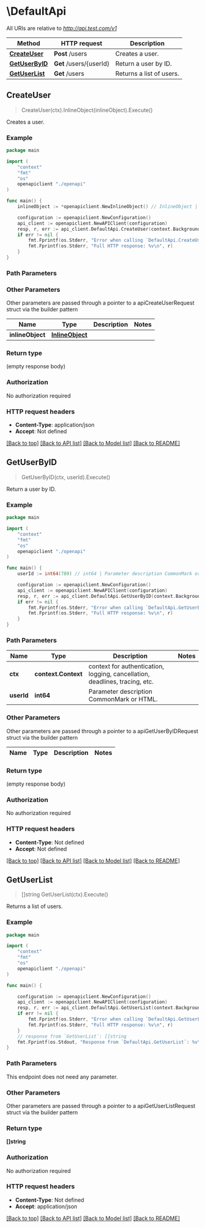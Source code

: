 # \DefaultApi

All URIs are relative to *http://api.test.com/v1*

Method | HTTP request | Description
------------- | ------------- | -------------
[**CreateUser**](DefaultApi.md#CreateUser) | **Post** /users | Creates a user.
[**GetUserByID**](DefaultApi.md#GetUserByID) | **Get** /users/{userId} | Return a user by ID.
[**GetUserList**](DefaultApi.md#GetUserList) | **Get** /users | Returns a list of users.



## CreateUser

> CreateUser(ctx).InlineObject(inlineObject).Execute()

Creates a user.

### Example

```go
package main

import (
    "context"
    "fmt"
    "os"
    openapiclient "./openapi"
)

func main() {
    inlineObject := *openapiclient.NewInlineObject() // InlineObject | 

    configuration := openapiclient.NewConfiguration()
    api_client := openapiclient.NewAPIClient(configuration)
    resp, r, err := api_client.DefaultApi.CreateUser(context.Background()).InlineObject(inlineObject).Execute()
    if err != nil {
        fmt.Fprintf(os.Stderr, "Error when calling `DefaultApi.CreateUser``: %v\n", err)
        fmt.Fprintf(os.Stderr, "Full HTTP response: %v\n", r)
    }
}
```

### Path Parameters



### Other Parameters

Other parameters are passed through a pointer to a apiCreateUserRequest struct via the builder pattern


Name | Type | Description  | Notes
------------- | ------------- | ------------- | -------------
 **inlineObject** | [**InlineObject**](InlineObject.md) |  | 

### Return type

 (empty response body)

### Authorization

No authorization required

### HTTP request headers

- **Content-Type**: application/json
- **Accept**: Not defined

[[Back to top]](#) [[Back to API list]](../README.md#documentation-for-api-endpoints)
[[Back to Model list]](../README.md#documentation-for-models)
[[Back to README]](../README.md)


## GetUserByID

> GetUserByID(ctx, userId).Execute()

Return a user by ID.

### Example

```go
package main

import (
    "context"
    "fmt"
    "os"
    openapiclient "./openapi"
)

func main() {
    userId := int64(789) // int64 | Parameter description CommonMark or HTML.

    configuration := openapiclient.NewConfiguration()
    api_client := openapiclient.NewAPIClient(configuration)
    resp, r, err := api_client.DefaultApi.GetUserByID(context.Background(), userId).Execute()
    if err != nil {
        fmt.Fprintf(os.Stderr, "Error when calling `DefaultApi.GetUserByID``: %v\n", err)
        fmt.Fprintf(os.Stderr, "Full HTTP response: %v\n", r)
    }
}
```

### Path Parameters


Name | Type | Description  | Notes
------------- | ------------- | ------------- | -------------
**ctx** | **context.Context** | context for authentication, logging, cancellation, deadlines, tracing, etc.
**userId** | **int64** | Parameter description CommonMark or HTML. | 

### Other Parameters

Other parameters are passed through a pointer to a apiGetUserByIDRequest struct via the builder pattern


Name | Type | Description  | Notes
------------- | ------------- | ------------- | -------------


### Return type

 (empty response body)

### Authorization

No authorization required

### HTTP request headers

- **Content-Type**: Not defined
- **Accept**: Not defined

[[Back to top]](#) [[Back to API list]](../README.md#documentation-for-api-endpoints)
[[Back to Model list]](../README.md#documentation-for-models)
[[Back to README]](../README.md)


## GetUserList

> []string GetUserList(ctx).Execute()

Returns a list of users.



### Example

```go
package main

import (
    "context"
    "fmt"
    "os"
    openapiclient "./openapi"
)

func main() {

    configuration := openapiclient.NewConfiguration()
    api_client := openapiclient.NewAPIClient(configuration)
    resp, r, err := api_client.DefaultApi.GetUserList(context.Background()).Execute()
    if err != nil {
        fmt.Fprintf(os.Stderr, "Error when calling `DefaultApi.GetUserList``: %v\n", err)
        fmt.Fprintf(os.Stderr, "Full HTTP response: %v\n", r)
    }
    // response from `GetUserList`: []string
    fmt.Fprintf(os.Stdout, "Response from `DefaultApi.GetUserList`: %v\n", resp)
}
```

### Path Parameters

This endpoint does not need any parameter.

### Other Parameters

Other parameters are passed through a pointer to a apiGetUserListRequest struct via the builder pattern


### Return type

**[]string**

### Authorization

No authorization required

### HTTP request headers

- **Content-Type**: Not defined
- **Accept**: application/json

[[Back to top]](#) [[Back to API list]](../README.md#documentation-for-api-endpoints)
[[Back to Model list]](../README.md#documentation-for-models)
[[Back to README]](../README.md)

